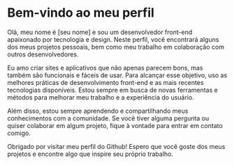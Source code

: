 <h1> Bem-vindo ao meu perfil  </h1> 
<src="https://media3.giphy.com/media/26n7b7PjSOZJwVCmY/giphy.gif" sizes="180x180" >
<p> Olá, meu nome é [seu nome] e sou um desenvolvedor front-end apaixonado por tecnologia e design. Neste perfil, você encontrará alguns dos meus projetos pessoais, bem como meu trabalho em colaboração com outros desenvolvedores. </p>
<p> Eu amo criar sites e aplicativos que não apenas parecem bons, mas também são funcionais e fáceis de usar. Para alcançar esse objetivo, uso as melhores práticas de desenvolvimento front-end e as mais recentes tecnologias disponíveis. Estou sempre em busca de novas ferramentas e métodos para melhorar meu trabalho e a experiência do usuário. </p>
<p> Além disso, estou sempre aprendendo e compartilhando meus conhecimentos com a comunidade. Se você tiver alguma pergunta ou quiser colaborar em algum projeto, fique à vontade para entrar em contato comigo. </p>
<p> Obrigado por visitar meu perfil do Github! Espero que você goste dos meus projetos e encontre algo que inspire seu próprio trabalho. </p>
